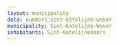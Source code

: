 ```yaml
---
layout: municipality
data: numbers_sint-katelijne-waver
municipality: Sint-Katelijne-Waver
inhabitants: Sint-Katelijnenaars
---
```

